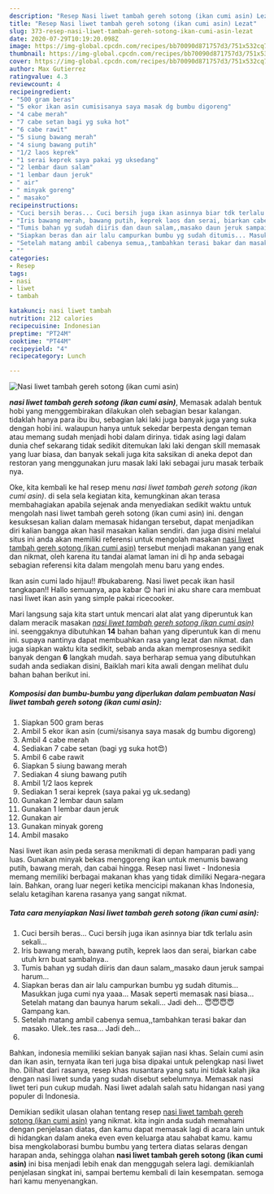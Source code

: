 ```yaml
---
description: "Resep Nasi liwet tambah gereh sotong (ikan cumi asin) Lezat"
title: "Resep Nasi liwet tambah gereh sotong (ikan cumi asin) Lezat"
slug: 373-resep-nasi-liwet-tambah-gereh-sotong-ikan-cumi-asin-lezat
date: 2020-07-29T10:19:20.098Z
image: https://img-global.cpcdn.com/recipes/bb70090d871757d3/751x532cq70/nasi-liwet-tambah-gereh-sotong-ikan-cumi-asin-foto-resep-utama.jpg
thumbnail: https://img-global.cpcdn.com/recipes/bb70090d871757d3/751x532cq70/nasi-liwet-tambah-gereh-sotong-ikan-cumi-asin-foto-resep-utama.jpg
cover: https://img-global.cpcdn.com/recipes/bb70090d871757d3/751x532cq70/nasi-liwet-tambah-gereh-sotong-ikan-cumi-asin-foto-resep-utama.jpg
author: Max Gutierrez
ratingvalue: 4.3
reviewcount: 4
recipeingredient:
- "500 gram beras"
- "5 ekor ikan asin cumisisanya saya masak dg bumbu digoreng"
- "4 cabe merah"
- "7 cabe setan bagi yg suka hot"
- "6 cabe rawit"
- "5 siung bawang merah"
- "4 siung bawang putih"
- "1/2 laos keprek"
- "1 serai keprek saya pakai yg uksedang"
- "2 lembar daun salam"
- "1 lembar daun jeruk"
- " air"
- " minyak goreng"
- " masako"
recipeinstructions:
- "Cuci bersih beras... Cuci bersih juga ikan asinnya biar tdk terlalu asin sekali..."
- "Iris bawang merah, bawang putih, keprek laos dan serai, biarkan cabe utuh krn buat sambalnya.."
- "Tumis bahan yg sudah diiris dan daun salam,,masako daun jeruk sampai harum..."
- "Siapkan beras dan air lalu campurkan bumbu yg sudah ditumis... Masukkan juga cumi nya yaaa... Masak seperti memasak nasi biasa... Setelah matang dan baunya harum sekali... Jadi deh... 😇😇😇😇Gampang kan."
- "Setelah matang ambil cabenya semua,,tambahkan terasi bakar dan masako. Ulek..tes rasa... Jadi deh..."
- ""
categories:
- Resep
tags:
- nasi
- liwet
- tambah

katakunci: nasi liwet tambah 
nutrition: 212 calories
recipecuisine: Indonesian
preptime: "PT24M"
cooktime: "PT44M"
recipeyield: "4"
recipecategory: Lunch

---
```



![Nasi liwet tambah gereh sotong (ikan cumi asin)](https://img-global.cpcdn.com/recipes/bb70090d871757d3/751x532cq70/nasi-liwet-tambah-gereh-sotong-ikan-cumi-asin-foto-resep-utama.jpg)

<b><i>nasi liwet tambah gereh sotong (ikan cumi asin)</i></b>, Memasak adalah bentuk hobi yang menggembirakan dilakukan oleh sebagian besar kalangan. tidaklah hanya para ibu ibu, sebagian laki laki juga banyak juga yang suka dengan hobi ini. walaupun hanya untuk sekedar berpesta dengan teman atau memang sudah menjadi hobi dalam dirinya. tidak asing lagi dalam dunia chef sekarang tidak sedikit ditemukan laki laki dengan skill memasak yang luar biasa, dan banyak sekali juga kita saksikan di aneka depot dan restoran yang menggunakan juru masak laki laki sebagai juru masak terbaik nya.

Oke, kita kembali ke hal resep menu <i>nasi liwet tambah gereh sotong (ikan cumi asin)</i>. di sela sela kegiatan kita, kemungkinan akan terasa membahagiakan apabila sejenak anda menyediakan sedikit waktu untuk mengolah nasi liwet tambah gereh sotong (ikan cumi asin) ini. dengan kesuksesan kalian dalam memasak hidangan tersebut, dapat menjadikan diri kalian bangga akan hasil masakan kalian sendiri. dan juga disini melalui situs ini anda akan memiliki referensi untuk mengolah masakan <u>nasi liwet tambah gereh sotong (ikan cumi asin)</u> tersebut menjadi makanan yang enak dan nikmat, oleh karena itu tandai alamat laman ini di hp anda sebagai sebagian referensi kita dalam mengolah menu baru yang endes.

Ikan asin cumi lado hijau!! #bukabareng. Nasi liwet pecak ikan hasil tangkapan!! Hallo semuanya, apa kabar 😊 hari ini aku share cara membuat nasi liwet ikan asin yang simple pakai ricecooker.


Mari langsung saja kita start untuk mencari alat alat yang diperuntuk kan dalam meracik masakan <u><i>nasi liwet tambah gereh sotong (ikan cumi asin)</i></u> ini. seenggaknya dibutuhkan <b>14</b> bahan bahan yang diperuntuk kan di menu ini. supaya nantinya dapat membuahkan rasa yang lezat dan nikmat. dan juga siapkan waktu kita sedikit, sebab anda akan memprosesnya sedikit banyak dengan <b>6</b> langkah mudah. saya berharap semua yang dibutuhkan sudah anda sediakan disini, Baiklah mari kita awali dengan melihat dulu bahan bahan berikut ini.

<!--inarticleads1-->

##### Komposisi dan bumbu-bumbu yang diperlukan dalam pembuatan Nasi liwet tambah gereh sotong (ikan cumi asin):

1. Siapkan 500 gram beras
1. Ambil 5 ekor ikan asin (cumi/sisanya saya masak dg bumbu digoreng)
1. Ambil 4 cabe merah
1. Sediakan 7 cabe setan (bagi yg suka hot😍)
1. Ambil 6 cabe rawit
1. Siapkan 5 siung bawang merah
1. Sediakan 4 siung bawang putih
1. Ambil 1/2 laos keprek
1. Sediakan 1 serai keprek (saya pakai yg uk.sedang)
1. Gunakan 2 lembar daun salam
1. Gunakan 1 lembar daun jeruk
1. Gunakan  air
1. Gunakan  minyak goreng
1. Ambil  masako


Nasi liwet ikan asin peda serasa menikmati di depan hamparan padi yang luas. Gunakan minyak bekas menggoreng ikan untuk menumis bawang putih, bawang merah, dan cabai hingga. Resep nasi liwet - Indonesia memang memiliki berbagai makanan khas yang tidak dimiliki Negara-negara lain. Bahkan, orang luar negeri ketika mencicipi makanan khas Indonesia, selalu ketagihan karena rasanya yang sangat nikmat. 

<!--inarticleads2-->

##### Tata cara menyiapkan Nasi liwet tambah gereh sotong (ikan cumi asin):

1. Cuci bersih beras... Cuci bersih juga ikan asinnya biar tdk terlalu asin sekali...
1. Iris bawang merah, bawang putih, keprek laos dan serai, biarkan cabe utuh krn buat sambalnya..
1. Tumis bahan yg sudah diiris dan daun salam,,masako daun jeruk sampai harum...
1. Siapkan beras dan air lalu campurkan bumbu yg sudah ditumis... Masukkan juga cumi nya yaaa... Masak seperti memasak nasi biasa... Setelah matang dan baunya harum sekali... Jadi deh... 😇😇😇😇Gampang kan.
1. Setelah matang ambil cabenya semua,,tambahkan terasi bakar dan masako. Ulek..tes rasa... Jadi deh...
1. 


Bahkan, indonesia memiliki sekian banyak sajian nasi khas. Selain cumi asin dan ikan asin, ternyata ikan teri juga bisa dipakai untuk pelengkap nasi liwet lho. Dilihat dari rasanya, resep khas nusantara yang satu ini tidak kalah jika dengan nasi liwet sunda yang sudah disebut sebelumnya. Memasak nasi liwet teri pun cukup mudah. Nasi liwet adalah salah satu hidangan nasi yang populer di Indonesia. 

Demikian sedikit ulasan olahan tentang resep <u>nasi liwet tambah gereh sotong (ikan cumi asin)</u> yang nikmat. kita ingin anda sudah memahami dengan penjelasan diatas, dan kamu dapat memasak lagi di acara lain untuk di hidangkan dalam aneka even even keluarga atau sahabat kamu. kamu bisa mengkolaborasi bumbu bumbu yang tertera diatas selaras dengan harapan anda, sehingga olahan <b>nasi liwet tambah gereh sotong (ikan cumi asin)</b> ini bisa menjadi lebih enak dan menggugah selera lagi. demikianlah penjelasan singkat ini, sampai bertemu kembali di lain kesempatan. semoga hari kamu menyenangkan.
